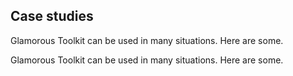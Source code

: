 <!-- ---
layout: submenu
title: Case studies
permalink: /cases/
order: 8
description: 'Case studies of Glamorous Toolkit'
submenuitems:
  - tag: "Case studies"
  - items:
    - title: Exploring a REST API
      permalink: /community/cla
--- -->

<section id="contact">
  <div class="container pt-5 pb-5 jumbotron-small">
    <div class="row">
      <div class="col-md-10">
        <h1>Case studies</h1>
        <p class="lead">Glamorous Toolkit can be used in many situations. Here are some.</p>
        <p class="lead">Glamorous Toolkit can be used in many situations. Here are some.</p>
      </div>
    </div>
  </div>
</section>